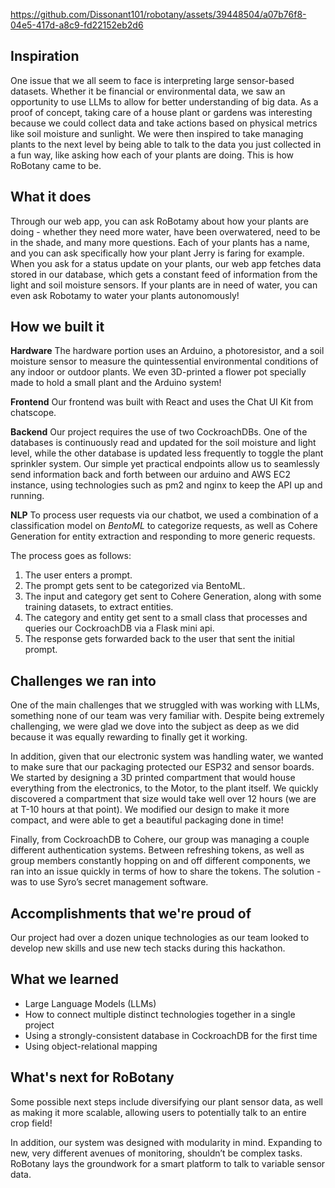 https://github.com/Dissonant101/robotany/assets/39448504/a07b76f8-04e5-417d-a8c9-fd22152eb2d6

## Inspiration
One issue that we all seem to face is interpreting large sensor-based datasets. Whether it be financial or environmental data, we saw an opportunity to use LLMs to allow for better understanding of big data. As a proof of concept, taking care of a house plant or gardens was interesting because we could collect data and take actions based on physical metrics like soil moisture and sunlight. We were then inspired to take managing plants to the next level by being able to talk to the data you just collected in a fun way, like asking how each of your plants are doing. This is how RoBotany came to be.

## What it does
Through our web app, you can ask RoBotamy about how your plants are doing - whether they need more water, have been overwatered, need to be in the shade, and many more questions. Each of your plants has a name, and you can ask specifically how your plant Jerry is faring for example. When you ask for a status update on your plants, our web app fetches data stored in our database, which gets a constant feed of information from the light and soil moisture sensors. If your plants are in need of water, you can even ask Robotamy to water your plants autonomously!

## How we built it
**Hardware**
The hardware portion uses an Arduino, a photoresistor, and a soil moisture sensor to measure the quintessential environmental conditions of any indoor or outdoor plants. We even 3D-printed a flower pot specially made to hold a small plant and the Arduino system!

**Frontend**
Our frontend was built with React and uses the Chat UI Kit from chatscope. 

**Backend**
Our project requires the use of two CockroachDBs. One of the databases is continuously read and updated for the soil moisture and light level, while the other database is updated less frequently to toggle the plant sprinkler system. Our simple yet practical endpoints allow us to seamlessly send information back and forth between our arduino and AWS EC2 instance, using technologies such as pm2 and nginx to keep the API up and running.

**NLP**
To process user requests via our chatbot, we used a combination of a classification model on *BentoML* to categorize requests, as well as Cohere Generation for entity extraction and responding to more generic requests.

The process goes as follows:
1. The user enters a prompt.
2. The prompt gets sent to be categorized via BentoML.
3. The input and category get sent to Cohere Generation, along with some training datasets, to extract entities.
4. The category and entity get sent to a small class that processes and queries our CockroachDB via a Flask mini api.
5. The response gets forwarded back to the user that sent the initial prompt.

## Challenges we ran into
One of the main challenges that we struggled with was working with LLMs, something none of our team was very familiar with. Despite being extremely challenging, we were glad we dove into the subject as deep as we did because it was equally rewarding to finally get it working.

In addition, given that our electronic system was handling water, we wanted to make sure that our packaging protected our ESP32 and sensor boards. We started by designing a 3D printed compartment that would house everything from the electronics, to the Motor, to the plant itself. We quickly discovered a compartment that size would take well over 12 hours (we are at T-10 hours at that point). We modified our design to make it more compact, and were able to get a beautiful packaging done in time!

Finally, from CockroachDB to Cohere, our group was managing a couple different authentication systems. Between refreshing tokens, as well as group members constantly hopping on and off different components, we ran into an issue quickly in terms of how to share the tokens. The solution - was to use Syro’s secret management software.

## Accomplishments that we're proud of
Our project had over a dozen unique technologies as our team looked to develop new skills and use new tech stacks during this hackathon.

## What we learned
- Large Language Models (LLMs)
- How to connect multiple distinct technologies together in a single project
- Using a strongly-consistent database in CockroachDB for the first time
- Using object-relational mapping

## What's next for RoBotany
Some possible next steps include diversifying our plant sensor data, as well as making it more scalable, allowing users to potentially talk to an entire crop field!

In addition, our system was designed with modularity in mind. Expanding to new, very different avenues of monitoring, shouldn’t be complex tasks. RoBotany lays the groundwork for a smart platform to talk to variable sensor data.
